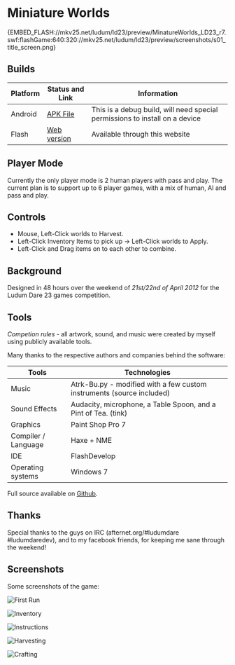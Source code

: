 # Miniature Worlds

{EMBED_FLASH://mkv25.net/ludum/ld23/preview/MinatureWorlds_LD23_r7.swf:flashGame:640:320://mkv25.net/ludum/ld23/preview/screenshots/s01_title_screen.png}

## Builds

Platform | Status and Link      | Information
-------- | -------------------- | ---------------------------------------------------------------------------
Android  | [APK File][android]  | This is a debug build, will need special permissions to install on a device
Flash    | [Web version][flash] | Available through this website

## Player Mode

Currently the only player mode is 2 human players with pass and play. The current plan is to support up to 6 player games, with a mix of human, AI and pass and play.

## Controls

- Mouse, Left-Click worlds to Harvest.
- Left-Click Inventory Items to pick up -> Left-Click worlds to Apply.
- Left-Click and Drag items on to each other to combine.

## Background

Designed in 48 hours over the weekend of _21st/22nd of April 2012_ for the Ludum Dare 23 games competition.

## Tools

_Competion rules_ - all artwork, sound, and music were created by myself using publicly available tools.

Many thanks to the respective authors and companies behind the software:

Tools               | Technologies
------------------- | ---------------------------------------------------------------------
Music               | Atrk-Bu.py - modified with a few custom instruments (source included)
Sound Effects       | Audacity, microphone, a Table Spoon, and a Pint of Tea. (tink)
Graphics            | Paint Shop Pro 7
Compiler / Language | Haxe + NME
IDE                 | FlashDevelop
Operating systems   | Windows 7

Full source available on [Github](https://github.com/Markavian/LD23).

## Thanks

Special thanks to the guys on IRC (afternet.org/#ludumdare #ludumdaredev), and to my facebook friends, for keeping me sane through the weekend!

## Screenshots

Some screenshots of the game:

![First Run](//mkv25.net/ludum/ld23/preview/screenshots/s02_first_run.png)

![Inventory](//mkv25.net/ludum/ld23/preview/screenshots/s03_inventory.png)

![Instructions](//mkv25.net/ludum/ld23/preview/screenshots/s04_instructions.png)

![Harvesting](//mkv25.net/ludum/ld23/preview/screenshots/s05_harvesting.png)

![Crafting](//mkv25.net/ludum/ld23/preview/screenshots/s06_crafting.png)

[android]: //mkv25.net/ludum/ld23/release/LD23-release-r7.apk
[flash]: //mkv25.net/ludum/ld23/preview/index.html
